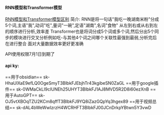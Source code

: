 #### RNN模型和Transformer模型
[RNN模型和Transformer模型区别](https://zhuanlan.zhihu.com/p/466816038)
简介:
RNN是将一句话"我吃一晚湖南米粉"分成5个词,主语"我",动词"吃",量词"一碗",定语"湖南",名词"食物"   从左到右或从右到左的顺序进行分析,效率差
Transformer也是将词分成5个词或多个词,然后分出5个同步的模块进行交叉分析例如吃-与其他4个词之间哪个关联性最强到最弱,分析完后在进行整合 面对大量数据效率更好更准确





API使用权限7月1日到期了

#### api ky:
==用于obsidian==
	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
==用于google插件==
	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
==用于AutoGPT==
	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
==用于视频总结==
	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